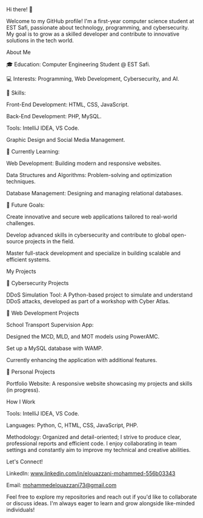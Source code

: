 Hi there! 👋

Welcome to my GitHub profile! I'm a first-year computer science student at EST Safi, passionate about technology, programming, and cybersecurity. My goal is to grow as a skilled developer and contribute to innovative solutions in the tech world.

About Me

🎓 Education: Computer Engineering Student @ EST Safi.

💻 Interests: Programming, Web Development, Cybersecurity, and AI.

🎨 Skills:

Front-End Development: HTML, CSS, JavaScript.

Back-End Development: PHP, MySQL.

Tools: IntelliJ IDEA, VS Code.

Graphic Design and Social Media Management.

🌱 Currently Learning:

Web Development: Building modern and responsive websites.

Data Structures and Algorithms: Problem-solving and optimization techniques.

Database Management: Designing and managing relational databases.

🚀 Future Goals:

Create innovative and secure web applications tailored to real-world challenges.

Develop advanced skills in cybersecurity and contribute to global open-source projects in the field.

Master full-stack development and specialize in building scalable and efficient systems.

My Projects

📌 Cybersecurity Projects

DDoS Simulation Tool: A Python-based project to simulate and understand DDoS attacks, developed as part of a workshop with Cyber Atlas.

📌 Web Development Projects

School Transport Supervision App:

Designed the MCD, MLD, and MOT models using PowerAMC.

Set up a MySQL database with WAMP.

Currently enhancing the application with additional features.

📌 Personal Projects

Portfolio Website: A responsive website showcasing my projects and skills (in progress).

How I Work

Tools: IntelliJ IDEA, VS Code.

Languages: Python, C, HTML, CSS, JavaScript, PHP.

Methodology: Organized and detail-oriented; I strive to produce clear, professional reports and efficient code. I enjoy collaborating in team settings and constantly aim to improve my technical and creative abilities.

Let's Connect!

LinkedIn: www.linkedin.com/in/elouazzani-mohammed-556b03343

Email: mohammedelouazzani73@gmail.com

Feel free to explore my repositories and reach out if you'd like to collaborate or discuss ideas. I'm always eager to learn and grow alongside like-minded individuals!

